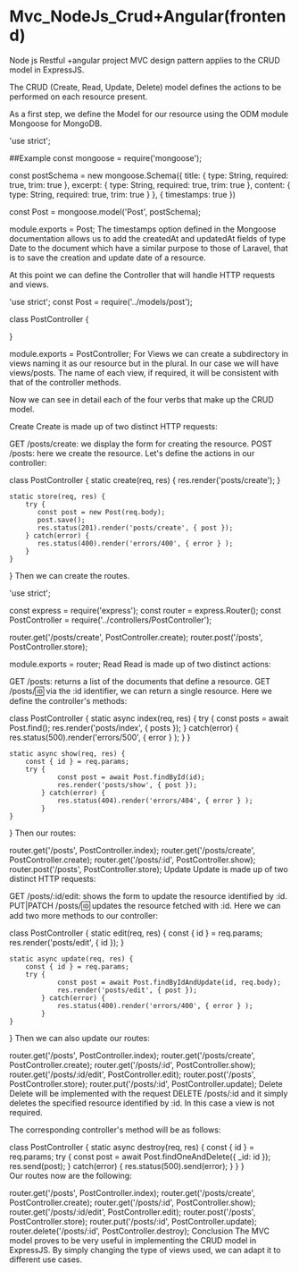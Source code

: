 # Mvc_NodeJs_Crud+Angular(frontend)
Node js Restful +angular project MVC design pattern applies to the CRUD model in ExpressJS.

The CRUD (Create, Read, Update, Delete) model defines the actions to be performed on each resource present.

As a first step, we define the Model for our resource using the ODM module Mongoose for MongoDB.

'use strict';

##Example
const mongoose = require('mongoose');

const postSchema = new mongoose.Schema({
    title: {
        type: String,
        required: true,
        trim: true
    },
    excerpt: {
        type: String,
        required: true,
        trim: true
    },
    content: {
        type: String,
        required: true,
        trim: true
    }
}, {
    timestamps: true
})

const Post = mongoose.model('Post', postSchema);

module.exports = Post;
The timestamps option defined in the Mongoose documentation allows us to add the createdAt and updatedAt fields of type Date to the document which have a similar purpose to those of Laravel, that is to save the creation and update date of a resource.

At this point we can define the Controller that will handle HTTP requests and views.

'use strict';
const Post = require('../models/post');

class PostController {

}

module.exports = PostController;
For Views we can create a subdirectory in views naming it as our resource but in the plural. In our case we will have views/posts. The name of each view, if required, it will be consistent with that of the controller methods.

Now we can see in detail each of the four verbs that make up the CRUD model.

Create
Create is made up of two distinct HTTP requests:

GET /posts/create: we display the form for creating the resource.
POST /posts: here we create the resource.
Let's define the actions in our controller:

class PostController {
    static create(req, res) {
        res.render('posts/create');
    }
    
    static store(req, res) {
        try {
           const post = new Post(req.body);
           post.save();
           res.status(201).render('posts/create', { post });
        } catch(error) {
           res.status(400).render('errors/400', { error } );
        }
    }
}
Then we can create the routes.

'use strict';

const express = require('express');
const router = express.Router();
const PostController = require('../controllers/PostController');

router.get('/posts/create', PostController.create);
router.post('/posts', PostController.store);

module.exports = router;
Read
Read is made up of two distinct actions:

GET /posts: returns a list of the documents that define a resource.
GET /posts/:id: via the :id identifier, we can return a single resource.
Here we define the controller's methods:

class PostController {
    static async index(req, res) {
            try {
                const posts = await Post.find();
                res.render('posts/index', { posts });
            } catch(error) {
                res.status(500).render('errors/500', { error } );
            }
    }
    
    static async show(req, res) {
        const { id } = req.params;
        try {
                const post = await Post.findById(id);
                res.render('posts/show', { post });
            } catch(error) {
                res.status(404).render('errors/404', { error } );
            }
    }
}
Then our routes:

router.get('/posts', PostController.index);
router.get('/posts/create', PostController.create);
router.get('/posts/:id', PostController.show);
router.post('/posts', PostController.store);
Update
Update is made up of two distinct HTTP requests:

GET /posts/:id/edit: shows the form to update the resource identified by :id.
PUT|PATCH /posts/:id: updates the resource fetched with :id.
Here we can add two more methods to our controller:

class PostController {
    static edit(req, res) {
           const { id } = req.params;
           res.render('posts/edit', { id }); 
        }
    
    static async update(req, res) {
        const { id } = req.params;
        try {
                const post = await Post.findByIdAndUpdate(id, req.body);
                res.render('posts/edit', { post });
            } catch(error) {
                res.status(400).render('errors/400', { error } );
            }
    }
}
Then we can also update our routes:

router.get('/posts', PostController.index);
router.get('/posts/create', PostController.create);
router.get('/posts/:id', PostController.show);
router.get('/posts/:id/edit', PostController.edit);
router.post('/posts', PostController.store);
router.put('/posts/:id', PostController.update);
Delete
Delete will be implemented with the request DELETE /posts/:id and it simply deletes the specified resource identified by :id. In this case a view is not required.

The corresponding controller's method will be as follows:

class PostController {
    static async destroy(req, res) {
           const { id } = req.params;
           try {
              const post = await Post.findOneAndDelete({ _id: id });
              res.send(post);
           } catch(error) {
              res.status(500).send(error);
           }
        }
}       
Our routes now are the following:

router.get('/posts', PostController.index);
router.get('/posts/create', PostController.create);
router.get('/posts/:id', PostController.show);
router.get('/posts/:id/edit', PostController.edit);
router.post('/posts', PostController.store);
router.put('/posts/:id', PostController.update);
router.delete('/posts/:id', PostController.destroy);
Conclusion
The MVC model proves to be very useful in implementing the CRUD model in ExpressJS. By simply changing the type of views used, we can adapt it to different use cases.
